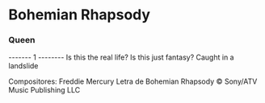 # Bohemian Rhapsody
### Queen
------- 1 --------
Is this the real life?
Is this just fantasy?
Caught in a landslide




Compositores: Freddie Mercury
Letra de Bohemian Rhapsody © Sony/ATV Music Publishing LLC